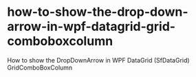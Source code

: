 # how-to-show-the-drop-down-arrow-in-wpf-datagrid-grid-comboboxcolumn
How to show the DropDownArrow in WPF DataGrid (SfDataGrid) GridComboBoxColumn 
